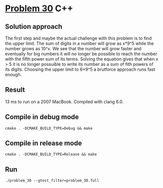# [Problem 30](https://projecteuler.net/problem=30) C++

## Solution approach
The first step and maybe the actual challenge with this problem is to find the upper limit. The sum of digits in a number will grow as x\*9^5 while the number grows as 10^x. We see that the number will grow faster and eventually for big numbers it will no longer be possible to reach the number with the fifth power sum of its terms. Solving the equation gives that when x > 5 it is no longer possuible to write its number as a sum of fith powers of its digits. Choosing the upper limit to 6\*9^5 a brutforce approach runs fast enough.

## Result
13 ms to run on a 2007 MacBook. Compiled with clang 6.0.

## Compile in debug mode

```cmake . -DCMAKE_BUILD_TYPE=Debug && make```

## Compile in release mode

```cmake . -DCMAKE_BUILD_TYPE=Release && make```

## Run

```./problem_30 --gtest_filter=problem_30.full```

